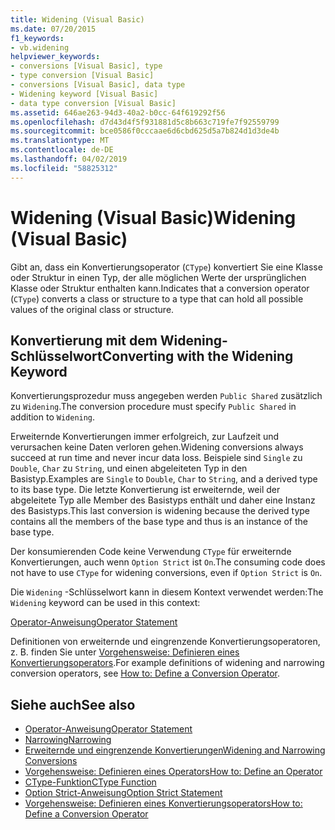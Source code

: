 ```yaml
---
title: Widening (Visual Basic)
ms.date: 07/20/2015
f1_keywords:
- vb.widening
helpviewer_keywords:
- conversions [Visual Basic], type
- type conversion [Visual Basic]
- conversions [Visual Basic], data type
- Widening keyword [Visual Basic]
- data type conversion [Visual Basic]
ms.assetid: 646ae263-94d3-40a2-b0cc-64f619292f56
ms.openlocfilehash: d7d43d4f5f931881d5c8b663c719fe7f92559799
ms.sourcegitcommit: bce0586f0cccaae6d6cbd625d5a7b824d1d3de4b
ms.translationtype: MT
ms.contentlocale: de-DE
ms.lasthandoff: 04/02/2019
ms.locfileid: "58825312"
---
```

# <a name="widening-visual-basic"></a><span data-ttu-id="13316-102">Widening (Visual Basic)</span><span class="sxs-lookup"><span data-stu-id="13316-102">Widening (Visual Basic)</span></span>
<span data-ttu-id="13316-103">Gibt an, dass ein Konvertierungsoperator (`CType`) konvertiert Sie eine Klasse oder Struktur in einen Typ, der alle möglichen Werte der ursprünglichen Klasse oder Struktur enthalten kann.</span><span class="sxs-lookup"><span data-stu-id="13316-103">Indicates that a conversion operator (`CType`) converts a class or structure to a type that can hold all possible values of the original class or structure.</span></span>  
  
## <a name="converting-with-the-widening-keyword"></a><span data-ttu-id="13316-104">Konvertierung mit dem Widening-Schlüsselwort</span><span class="sxs-lookup"><span data-stu-id="13316-104">Converting with the Widening Keyword</span></span>  
 <span data-ttu-id="13316-105">Konvertierungsprozedur muss angegeben werden `Public Shared` zusätzlich zu `Widening`.</span><span class="sxs-lookup"><span data-stu-id="13316-105">The conversion procedure must specify `Public Shared` in addition to `Widening`.</span></span>  
  
 <span data-ttu-id="13316-106">Erweiternde Konvertierungen immer erfolgreich, zur Laufzeit und verursachen keine Daten verloren gehen.</span><span class="sxs-lookup"><span data-stu-id="13316-106">Widening conversions always succeed at run time and never incur data loss.</span></span> <span data-ttu-id="13316-107">Beispiele sind `Single` zu `Double`, `Char` zu `String`, und einen abgeleiteten Typ in den Basistyp.</span><span class="sxs-lookup"><span data-stu-id="13316-107">Examples are `Single` to `Double`, `Char` to `String`, and a derived type to its base type.</span></span> <span data-ttu-id="13316-108">Die letzte Konvertierung ist erweiternde, weil der abgeleitete Typ alle Member des Basistyps enthält und daher eine Instanz des Basistyps.</span><span class="sxs-lookup"><span data-stu-id="13316-108">This last conversion is widening because the derived type contains all the members of the base type and thus is an instance of the base type.</span></span>  
  
 <span data-ttu-id="13316-109">Der konsumierenden Code keine Verwendung `CType` für erweiternde Konvertierungen, auch wenn `Option Strict` ist `On`.</span><span class="sxs-lookup"><span data-stu-id="13316-109">The consuming code does not have to use `CType` for widening conversions, even if `Option Strict` is `On`.</span></span>  
  
 <span data-ttu-id="13316-110">Die `Widening` -Schlüsselwort kann in diesem Kontext verwendet werden:</span><span class="sxs-lookup"><span data-stu-id="13316-110">The `Widening` keyword can be used in this context:</span></span>  
  
 [<span data-ttu-id="13316-111">Operator-Anweisung</span><span class="sxs-lookup"><span data-stu-id="13316-111">Operator Statement</span></span>](../../../visual-basic/language-reference/statements/operator-statement.md)  
  
 <span data-ttu-id="13316-112">Definitionen von erweiternde und eingrenzende Konvertierungsoperatoren, z. B. finden Sie unter [Vorgehensweise: Definieren eines Konvertierungsoperators](../../../visual-basic/programming-guide/language-features/procedures/how-to-define-a-conversion-operator.md).</span><span class="sxs-lookup"><span data-stu-id="13316-112">For example definitions of widening and narrowing conversion operators, see [How to: Define a Conversion Operator](../../../visual-basic/programming-guide/language-features/procedures/how-to-define-a-conversion-operator.md).</span></span>  
  
## <a name="see-also"></a><span data-ttu-id="13316-113">Siehe auch</span><span class="sxs-lookup"><span data-stu-id="13316-113">See also</span></span>

- [<span data-ttu-id="13316-114">Operator-Anweisung</span><span class="sxs-lookup"><span data-stu-id="13316-114">Operator Statement</span></span>](../../../visual-basic/language-reference/statements/operator-statement.md)
- [<span data-ttu-id="13316-115">Narrowing</span><span class="sxs-lookup"><span data-stu-id="13316-115">Narrowing</span></span>](../../../visual-basic/language-reference/modifiers/narrowing.md)
- [<span data-ttu-id="13316-116">Erweiternde und eingrenzende Konvertierungen</span><span class="sxs-lookup"><span data-stu-id="13316-116">Widening and Narrowing Conversions</span></span>](../../../visual-basic/programming-guide/language-features/data-types/widening-and-narrowing-conversions.md)
- [<span data-ttu-id="13316-117">Vorgehensweise: Definieren eines Operators</span><span class="sxs-lookup"><span data-stu-id="13316-117">How to: Define an Operator</span></span>](../../../visual-basic/programming-guide/language-features/procedures/how-to-define-an-operator.md)
- [<span data-ttu-id="13316-118">CType-Funktion</span><span class="sxs-lookup"><span data-stu-id="13316-118">CType Function</span></span>](../../../visual-basic/language-reference/functions/ctype-function.md)
- [<span data-ttu-id="13316-119">Option Strict-Anweisung</span><span class="sxs-lookup"><span data-stu-id="13316-119">Option Strict Statement</span></span>](../../../visual-basic/language-reference/statements/option-strict-statement.md)
- [<span data-ttu-id="13316-120">Vorgehensweise: Definieren eines Konvertierungsoperators</span><span class="sxs-lookup"><span data-stu-id="13316-120">How to: Define a Conversion Operator</span></span>](../../../visual-basic/programming-guide/language-features/procedures/how-to-define-a-conversion-operator.md)
